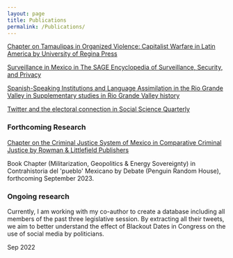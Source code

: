 ```yaml
---
layout: page
title: Publications
permalink: /Publications/
---
```



[Chapter on Tamaulipas in Organized Violence: Capitalist Warfare in Latin America by University of Regina Press](https://read.amazon.com/kp/embed?asin=B07S5XFNKP&preview=newtab&linkCode=kpe&ref_=cm_sw_r_kb_dp_X2NuFbJJZDT1A)


[Surveillance in Mexico in The SAGE Encyclopedia of Surveillance, Security, and Privacy](/images/MexicoSagePublication.pdf)


[Spanish-Speaking Institutions and Language Assimilation in the Rio Grande Valley in Supplementary studies in Rio Grande Valley history](https://scholarworks.utrgv.edu/regionalhist/15/)


[Twitter and the electoral connection in Social Science Quarterly](https://onlinelibrary.wiley.com/doi/abs/10.1111/ssqu.13080)


### Forthcoming Research

[Chapter on the Criminal Justice System of Mexico in Comparative Criminal Justice by Rowman & Littlefield Publishers](https://rowman.com/ISBN/9781538173145/Comparative-Criminal-Justice-International-Trends-and-Practices)

Book Chapter (Militarization, Geopolitics & Energy Sovereignty) in Contrahistoria del 'pueblo' Mexicano by Debate (Penguin Random House), forthcoming September 2023.

### Ongoing research

Currently, I am working with my co-author to create a database including all members of the past three legislative session. By extracting all their tweets, we aim to better understand the effect of Blackout Dates in Congress on the use of social media by politicians.

Sep 2022
